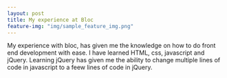 ```yaml
---
layout: post
title: My experience at Bloc
feature-img: "img/sample_feature_img.png"
---
```

My experience with bloc, has given me the knowledge on how to do front end development with ease. I have learned HTML, css, javascript and jQuery. Learning jQuery has given me the ability to change multiple lines of code in javascript to a feew lines of code in jQuery.


